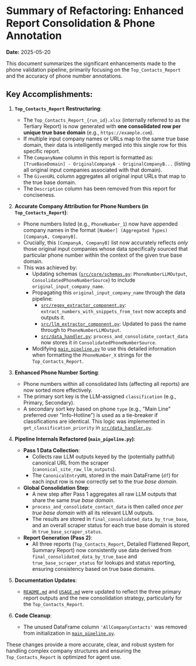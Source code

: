 # Summary of Refactoring: Enhanced Report Consolidation & Phone Annotation

**Date:** 2025-05-20

This document summarizes the significant enhancements made to the phone validation pipeline, primarily focusing on the `Top_Contacts_Report` and the accuracy of phone number annotations.

## Key Accomplishments:

1.  **`Top_Contacts_Report` Restructuring**:
    *   The `Top_Contacts_Report_{run_id}.xlsx` (internally referred to as the Tertiary Report) is now generated with **one consolidated row per unique true base domain** (e.g., `https://example.com`).
    *   If multiple input company names or URLs map to the same true base domain, their data is intelligently merged into this single row for this specific report.
    *   The `CompanyName` column in this report is formatted as: `[TrueBaseDomain] - OriginalCompanyA - OriginalCompanyB...` (listing all original input companies associated with that domain).
    *   The `GivenURL` column aggregates all original input URLs that map to the true base domain.
    *   The `Description` column has been removed from this report for conciseness.

2.  **Accurate Company Attribution for Phone Numbers (in `Top_Contacts_Report`)**:
    *   Phone numbers listed (e.g., `PhoneNumber_1`) now have appended company names in the format `[Number] (Aggregated Types) [CompanyA, CompanyB]`.
    *   Crucially, this `[CompanyA, CompanyB]` list now accurately reflects *only* those original input companies whose data specifically sourced that particular phone number within the context of the given true base domain.
    *   This was achieved by:
        *   Updating schemas ([`src/core/schemas.py`](src/core/schemas.py:1): `PhoneNumberLLMOutput`, `ConsolidatedPhoneNumberSource`) to include `original_input_company_name`.
        *   Propagating this `original_input_company_name` through the data pipeline:
            *   [`src/regex_extractor_component.py`](src/regex_extractor_component.py:1): `extract_numbers_with_snippets_from_text` now accepts and outputs it.
            *   [`src/llm_extractor_component.py`](src/llm_extractor_component.py:1): Updated to pass the name through to `PhoneNumberLLMOutput`.
            *   [`src/data_handler.py`](src/data_handler.py:1): `process_and_consolidate_contact_data` now stores it in `ConsolidatedPhoneNumberSource`.
        *   Modifying [`main_pipeline.py`](main_pipeline.py:1) to use this detailed information when formatting the `PhoneNumber_X` strings for the `Top_Contacts_Report`.

3.  **Enhanced Phone Number Sorting**:
    *   Phone numbers within all consolidated lists (affecting all reports) are now sorted more effectively.
    *   The primary sort key is the LLM-assigned `classification` (e.g., Primary, Secondary).
    *   A secondary sort key based on phone `type` (e.g., "Main Line" preferred over "Info-Hotline") is used as a tie-breaker if classifications are identical. This logic was implemented in `get_classification_priority` in [`src/data_handler.py`](src/data_handler.py:1).

4.  **Pipeline Internals Refactored (`main_pipeline.py`)**:
    *   **Pass 1 Data Collection**:
        *   Collects raw LLM outputs keyed by the (potentially pathful) canonical URL from the scraper (`canonical_site_raw_llm_outputs`).
        *   The `CanonicalEntryURL` stored in the main DataFrame (`df`) for each input row is now correctly set to the *true base domain*.
    *   **Global Consolidation Step**:
        *   A new step after Pass 1 aggregates all raw LLM outputs that share the same *true base domain*.
        *   `process_and_consolidate_contact_data` is then called *once per true base domain* with all its relevant LLM outputs.
        *   The results are stored in `final_consolidated_data_by_true_base`, and an overall scraper status for each true base domain is stored in `true_base_scraper_status`.
    *   **Report Generation (Pass 2)**:
        *   All three reports (`Top_Contacts_Report`, Detailed Flattened Report, Summary Report) now consistently use data derived from `final_consolidated_data_by_true_base` and `true_base_scraper_status` for lookups and status reporting, ensuring consistency based on true base domains.

5.  **Documentation Updates**:
    *   [`README.md`](README.md:1) and [`USAGE.md`](USAGE.md:1) were updated to reflect the three primary report outputs and the new consolidation strategy, particularly for the `Top_Contacts_Report`.

6.  **Code Cleanup**:
    *   The unused DataFrame column `'AllCompanyContacts'` was removed from initialization in [`main_pipeline.py`](main_pipeline.py:1).

These changes provide a more accurate, clear, and robust system for handling complex company structures and ensuring the `Top_Contacts_Report` is optimized for agent use.